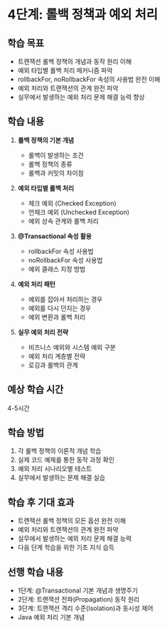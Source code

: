 # 4단계: 롤백 정책과 예외 처리

## 학습 목표
- 트랜잭션 롤백 정책의 개념과 동작 원리 이해
- 예외 타입별 롤백 처리 메커니즘 파악
- rollbackFor, noRollbackFor 속성의 사용법 완전 이해
- 예외 처리와 트랜잭션의 관계 완전 파악
- 실무에서 발생하는 예외 처리 문제 해결 능력 향상

## 학습 내용
1. **롤백 정책의 기본 개념**
   - 롤백이 발생하는 조건
   - 롤백 정책의 종류
   - 롤백과 커밋의 차이점

2. **예외 타입별 롤백 처리**
   - 체크 예외 (Checked Exception)
   - 언체크 예외 (Unchecked Exception)
   - 예외 상속 관계와 롤백 처리

3. **@Transactional 속성 활용**
   - rollbackFor 속성 사용법
   - noRollbackFor 속성 사용법
   - 예외 클래스 지정 방법

4. **예외 처리 패턴**
   - 예외를 잡아서 처리하는 경우
   - 예외를 다시 던지는 경우
   - 예외 변환과 롤백 처리

5. **실무 예외 처리 전략**
   - 비즈니스 예외와 시스템 예외 구분
   - 예외 처리 계층별 전략
   - 로깅과 롤백의 관계

## 예상 학습 시간
4-5시간

## 학습 방법
1. 각 롤백 정책의 이론적 개념 학습
2. 실제 코드 예제를 통한 동작 과정 확인
3. 예외 처리 시나리오별 테스트
4. 실무에서 발생하는 문제 해결 실습

## 학습 후 기대 효과
- 트랜잭션 롤백 정책의 모든 옵션 완전 이해
- 예외 처리와 트랜잭션의 관계 완전 파악
- 실무에서 발생하는 예외 처리 문제 해결 능력
- 다음 단계 학습을 위한 기초 지식 습득

## 선행 학습 내용
- 1단계: @Transactional 기본 개념과 생명주기
- 2단계: 트랜잭션 전파(Propagation) 동작 원리
- 3단계: 트랜잭션 격리 수준(Isolation)과 동시성 제어
- Java 예외 처리 기본 개념
